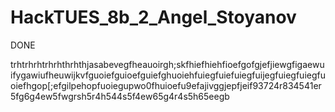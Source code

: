 # HackTUES_8b_2_Angel_Stoyanov
DONE

trhtrhrhtrhrhthrhthjasabevegfheauoirgh;skfhiefhiehfioefgofgjefjiewgfigaewuifygawiufheuwijkvfguoiefguioefguiefghuoiehfuiegfuiefuiegfuijegfuiegfuiegfuoiefhgop[;efgilpehopfuoiegupwo0fhuioefu9efajivggjepfjeif93724r834541er5fg6g4ew5fwgrsh5r4h544s5f4ew65g4r4s5h65eegb
